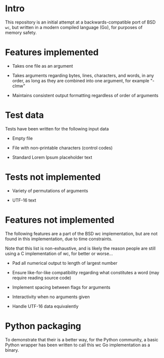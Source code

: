 
# Intro

This repository is an initial attempt at a backwards-compatible port
of BSD `wc`, but written in a modern compiled language (Go), for
purposes of memory safety. 


# Features implemented

- Takes one file as an argument

- Takes arguments regarding bytes, lines, characters, and words, in
  any order, as long as they are combined into one argument, for
  example "-clmw"

- Maintains consistent output formatting regardless of order of
  arguments


# Test data

Tests have been written for the following input data

- Empty file

- File with non-printable characters (control codes)

- Standard Lorem Ipsum placeholder text


# Tests not implemented

- Variety of permutations of arguments

- UTF-16 text


#  Features not implemented

The following features are a part of the BSD wc implementation, but
are not found in this implementation, due to time constraints.

Note that this list is non-exhaustive, and is likely the reason people
are still using a C implementation of wc, for better or worse...

- Pad all numerical output to length of largest number

- Ensure like-for-like compatibility regarding what constitutes a word
  (may require reading source code)

- Implement spacing between flags for arguments

- Interactivity when no arguments given

- Handle UTF-16 data equivalently


# Python packaging

To demonstrate that their is a better way, for the Python community, a
basic Python wrapper has been written to call this wc Go
implementation as a binary.